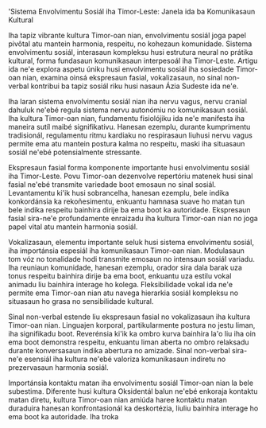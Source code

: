 'Sistema Envolvimentu Sosiál iha Timor-Leste: Janela ida ba Komunikasaun Kultural

Iha tapiz vibrante kultura Timor-oan nian, envolvimentu sosiál joga papel pivôtal atu mantein harmonia, respeitu, no kohezaun komunidade. Sistema envolvimentu sosiál, interasaun kompleksu husi estrutura neural no prátika kultural, forma fundasaun komunikasaun interpesoál iha Timor-Leste. Artigu ida ne'e explora aspetu úniku husi envolvimentu sosiál iha sosiedade Timor-oan nian, examina oinsá ekspresaun fasial, vokalizasaun, no sinal non-verbal kontribui ba tapiz sosiál riku husi nasaun Ázia Sudeste ida ne'e.

Iha laran sistema envolvimentu sosiál nian iha nervu vagus, nervu cranial dahuluk ne'ebé regula sistema nervu autonómiu no komunikasaun sosiál. Iha kultura Timor-oan nian, fundamentu fisiolójiku ida ne'e manifesta iha maneira sutíl maibé signifikativu. Hanesan ezemplu, durante kumprimentu tradisionál, regulamentu ritmu kardiaku no respirasaun liuhusi nervu vagus permite ema atu mantein postura kalma no respeitu, maski iha situasaun sosiál ne'ebé potensialmente stressante.

Ekspresaun fasial forma komponente importante husi envolvimentu sosiál iha Timor-Leste. Povu Timor-oan dezenvolve repertóriu matenek husi sinal fasial ne'ebé transmite variedade boot emosaun no sinal sosiál. Levantamentu ki'ik husi sobrancelha, hanesan ezemplu, bele indika konkordánsia ka rekoñesimentu, enkuantu hamnasa suave ho matan tun bele indika respeitu bainhira dirije ba ema boot ka autoridade. Ekspresaun fasial sira-ne'e profundamente enraizadu iha kultura Timor-oan nian no joga papel vital atu mantein harmonia sosiál.

Vokalizasaun, elementu importante seluk husi sistema envolvimentu sosiál, iha importánsia espesiál iha komunikasaun Timor-oan nian. Modulasaun tom vóz no tonalidade hodi transmite emosaun no intensaun sosiál variadu. Iha reuniaun komunidade, hanesan ezemplu, orador sira dala barak uza tonus respeitu bainhira dirije ba ema boot, enkuantu uza estilu vokal animadu liu bainhira interage ho kolega. Fleksibilidade vokal ida ne'e permite ema Timor-oan nian atu navega hierarkia sosiál kompleksu no situasaun ho grasa no sensibilidade kultural.

Sinal non-verbal estende liu ekspresaun fasial no vokalizasaun iha kultura Timor-oan nian. Linguajen korporal, partikularmente postura no jestu liman, iha signifikadu boot. Reverénsia ki'ik ka ombro kurva bainhira la'o liu iha oin ema boot demonstra respeitu, enkuantu liman aberta no ombro relaksadu durante konversasaun indika abertura no amizade. Sinal non-verbal sira-ne'e esensiál iha kultura ne'ebé valoriza komunikasaun indiretu no prezervasaun harmonia sosiál.

Importánsia kontaktu matan iha envolvimentu sosiál Timor-oan nian la bele subestima. Diferente husi kultura Oksidentál balun ne'ebé enkoraja kontaktu matan diretu, kultura Timor-oan nian amiúda haree kontaktu matan duraduira hanesan konfrontasionál ka deskortézia, liuliu bainhira interage ho ema boot ka autoridade. Iha troka